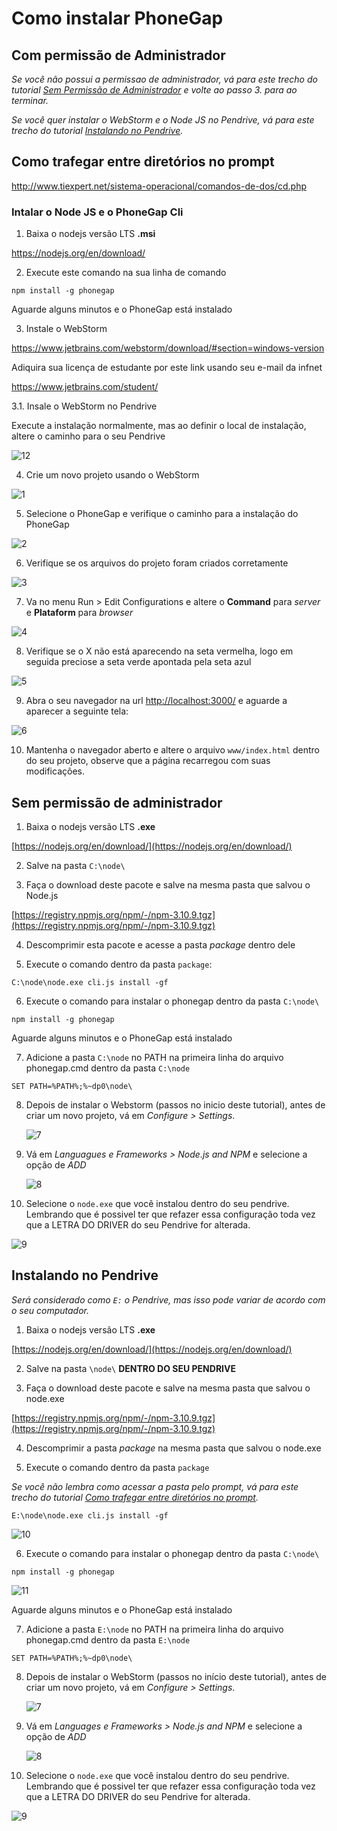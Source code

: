 # Como instalar PhoneGap

## Com permissão de Administrador

*Se você não possui a permissao de administrador, vá para este trecho do tutorial [Sem Permissão de Administrador](#sem-permissão-de-administrador) e volte ao passo 3. para ao terminar.*

*Se você quer instalar o WebStorm e o Node JS no Pendrive, vá para este trecho do tutorial [Instalando no Pendrive](#instalando-no-pendrive).*

## Como trafegar entre diretórios no prompt

  http://www.tiexpert.net/sistema-operacional/comandos-de-dos/cd.php

### Intalar o Node JS e o PhoneGap Cli

1. Baixa o nodejs versão LTS **.msi**

  https://nodejs.org/en/download/

2. Execute este comando na sua linha de comando
  ```
  npm install -g phonegap
  ```
  Aguarde alguns minutos e o PhoneGap está instalado

3. Instale o WebStorm

  https://www.jetbrains.com/webstorm/download/#section=windows-version
  
  Adiquira sua licença de estudante por este link usando seu e-mail da infnet
  
  https://www.jetbrains.com/student/
  
3.1. Insale o WebStorm no Pendrive

  Execute a instalação normalmente, mas ao definir o local de instalação, altere o caminho para o seu Pendrive
  
  ![12](https://github.com/ebertti/phonegap-aula/blob/master/imagens/Screenshot_12.png?raw=true)

4. Crie um novo projeto usando o WebStorm

  ![1](https://github.com/ebertti/phonegap-aula/blob/master/imagens/Screenshot_1.png?raw=true)
  
5. Selecione o PhoneGap e verifique o caminho para a instalação do PhoneGap

  ![2](https://github.com/ebertti/phonegap-aula/blob/master/imagens/Screenshot_2.png?raw=true)
  
6. Verifique se os arquivos do projeto foram criados corretamente

  ![3](https://github.com/ebertti/phonegap-aula/blob/master/imagens/Screenshot_3.png?raw=true)
  
7. Va no menu Run > Edit Configurations e altere o **Command** para *server* e **Plataform** para *browser*

  ![4](https://github.com/ebertti/phonegap-aula/blob/master/imagens/Screenshot_4.png?raw=true)
  
8. Verifique se o X não está aparecendo na seta vermelha, logo em seguida preciose a seta verde apontada pela seta azul

  ![5](https://github.com/ebertti/phonegap-aula/blob/master/imagens/Screenshot_5.png?raw=true)

9. Abra o seu navegador na url [http://localhost:3000/](http://localhost:3000/) e aguarde a aparecer a seguinte tela:

  ![6](https://github.com/ebertti/phonegap-aula/blob/master/imagens/Screenshot_6.png?raw=true)

10. Mantenha o navegador aberto e altere o arquivo `www/index.html` dentro do seu projeto, observe que a página recarregou com suas modificações.




## Sem permissão de administrador

1. Baixa o nodejs versão LTS **.exe**

  [https://nodejs.org/en/download/](https://nodejs.org/en/download/)
  
2. Salve na pasta `C:\node\`

3. Faça o download deste pacote e salve na mesma pasta que salvou o Node.js

  [https://registry.npmjs.org/npm/-/npm-3.10.9.tgz](https://registry.npmjs.org/npm/-/npm-3.10.9.tgz)
  
4. Descomprimir esta pacote e acesse a pasta *package* dentro dele

5. Execute o comando dentro da pasta `package`:

  ```
  C:\node\node.exe cli.js install -gf
  ```
  
6. Execute o comando para instalar o phonegap dentro da pasta `C:\node\`

  ```
  npm install -g phonegap
  ```
  Aguarde alguns minutos e o PhoneGap está instalado

7. Adicione a pasta `C:\node` no PATH na primeira linha do arquivo phonegap.cmd dentro da pasta `C:\node`

  ```
  SET PATH=%PATH%;%~dp0\node\
  ```

8. Depois de instalar o Webstorm (passos no inicio deste tutorial), antes de criar um novo projeto, vá em *Configure > Settings*.

   ![7](https://github.com/ebertti/phonegap-aula/blob/master/imagens/Screenshot_7.png?raw=true)

9. Vá em *Languagues e Frameworks > Node.js and NPM* e selecione a opção de *ADD*

    ![8](https://github.com/ebertti/phonegap-aula/blob/master/imagens/Screenshot_8.png?raw=true)
   
10. Selecione o `node.exe` que você instalou dentro do seu pendrive. Lembrando que é possivel ter que refazer essa configuração toda vez que a LETRA DO DRIVER do seu Pendrive for alterada.

   ![9](https://github.com/ebertti/phonegap-aula/blob/master/imagens/Screenshot_9.png?raw=true)
   

## Instalando no Pendrive

*Será considerado como `E:` o Pendrive, mas isso pode variar de acordo com o seu computador.*

1. Baixa o nodejs versão LTS **.exe**

  [https://nodejs.org/en/download/](https://nodejs.org/en/download/)
  
2. Salve na pasta `\node\` **DENTRO DO SEU PENDRIVE**

3. Faça o download deste pacote e salve na mesma pasta que salvou o node.exe

  [https://registry.npmjs.org/npm/-/npm-3.10.9.tgz](https://registry.npmjs.org/npm/-/npm-3.10.9.tgz)
  
4. Descomprimir a pasta *package* na mesma pasta que salvou o node.exe

5. Execute o comando dentro da pasta `package`

*Se você não lembra como acessar a pasta pelo prompt, vá para este trecho do tutorial [Como trafegar entre diretórios no prompt](#como-trafegar-entre-diretorios-no-prompt).*

  ```
  E:\node\node.exe cli.js install -gf
  ```
  ![10](https://github.com/ebertti/phonegap-aula/blob/master/imagens/Screenshot_10.png?raw=true)
  
6. Execute o comando para instalar o phonegap dentro da pasta `C:\node\`

  ```
  npm install -g phonegap
  ```
  ![11](https://github.com/ebertti/phonegap-aula/blob/master/imagens/Screenshot_11.png?raw=true)
  
  Aguarde alguns minutos e o PhoneGap está instalado

7. Adicione a pasta `E:\node` no PATH na primeira linha do arquivo phonegap.cmd dentro da pasta `E:\node`

  ```
  SET PATH=%PATH%;%~dp0\node\
  ```

8. Depois de instalar o WebStorm (passos no início deste tutorial), antes de criar um novo projeto, vá em *Configure > Settings*.

   ![7](https://github.com/ebertti/phonegap-aula/blob/master/imagens/Screenshot_7.png?raw=true)

9. Vá em *Languages e Frameworks > Node.js and NPM* e selecione a opção de *ADD*

    ![8](https://github.com/ebertti/phonegap-aula/blob/master/imagens/Screenshot_8.png?raw=true)
   
10. Selecione o `node.exe` que você instalou dentro do seu pendrive. Lembrando que é possivel ter que refazer essa configuração toda vez que a LETRA DO DRIVER do seu Pendrive for alterada.

   ![9](https://github.com/ebertti/phonegap-aula/blob/master/imagens/Screenshot_9.png?raw=true)
   
